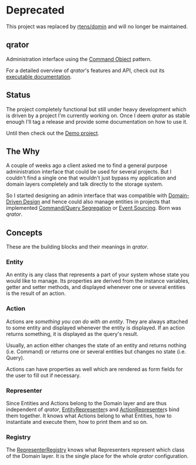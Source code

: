 # Deprecated #

This project was replaced by [rtens/domin] and will no longer be maintained.

[rtens/domin]: http://github.com/rtens/domin

## qrator ##

Administration interface using the [Command Object][commandobject] pattern.

For a detailed overview of *qrator*'s features and API, check out its [executable documentation][dox].

[commandobject]: http://c2.com/cgi/wiki?CommandObject
[dox]: http://dox.rtens.org/projects/watoki-qrator
[demo]: http://github.com/rtens/qrator-demo


## Status

The project completely functional but still under heavy development which is driven by a project I'm currently working on. Once I deem *qrator* as stable enough I'll tag a release and provide some documentation on how to use it.

Until then check out the [Demo project][demo].


## The Why

A couple of weeks ago a client asked me to find a general purpose administration interface that could be used for several projects. But I couldn't find a single one that wouldn't just bypass my application and domain layers completely and talk directly to the storage system.

So I started designing an admin interface that was compatible with [Domain-Driven Design][ddd] and hence could also manage entities in projects that implemented [Command/Query Segregation][cqrs] or [Event Sourcing][eventsourcing]. Born was *qrator*.

[ddd]: http://en.wikipedia.org/wiki/Domain-driven_design
[cqrs]: http://martinfowler.com/bliki/CQRS.html
[eventsourcing]: http://martinfowler.com/eaaDev/EventSourcing.html

## Concepts

These are the building blocks and their meanings in *qrator*.

### Entity

An entity is any class that represents a part of your system whose state you would like to manage. Its properties are derived from the instance variables, getter and setter methods, and displayed whenever one or several entities is the result of an action.

### Action

Actions are *something you can do with an entity*. They are always attached to some entity and displayed whenever the entity is displayed. If an action returns something, it is displayed as the query's result.

Usually, an action either changes the state of an entity and returns nothing (i.e. Command) or returns one or several entities but changes no state (i.e. Query).

Actions can have properties as well which are rendered as form fields for the user to fill out if necessary.

### Representer

Since Entities and Actions belong to the Domain layer and are thus independent of *qrator*, [EntityRepresenter]s and [ActionRepresenter]s bind them together. It knows what Actions belong to what Entities, how to instantiate and execute them, how to print them and so on.

### Registry

The [RepresenterRegistry] knows what Representers represent which class of the Domain layer. It is the single place for the whole *qrator* configuration.


[EntityRepresenter]: https://github.com/watoki/qrator/blob/master/src/watoki/qrator/EntityRepresenter.php
[ActionRepresenter]: https://github.com/watoki/qrator/blob/master/src/watoki/qrator/ActionRepresenter.php
[RepresenterRegistry]: https://github.com/watoki/qrator/blob/master/src/watoki/qrator/RepresenterRegistry.php
